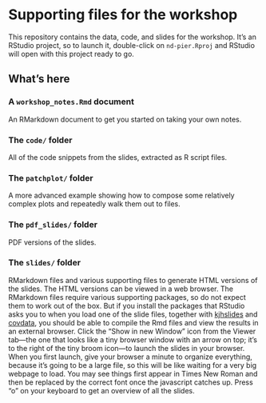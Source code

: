 <!-- README.md is generated from README.Rmd. Please edit that file -->

# Supporting files for the workshop

This repository contains the data, code, and slides for the workshop.
It’s an RStudio project, so to launch it, double-click on
`nd-pier.Rproj` and RStudio will open with this project ready to go.

## What’s here

### A `workshop_notes.Rmd` document

An RMarkdown document to get you started on taking your own notes.

### The `code/` folder

All of the code snippets from the slides, extracted as R script files.

### The `patchplot/` folder

A more advanced example showing how to compose some relatively complex
plots and repeatedly walk them out to files.

### The `pdf_slides/` folder

PDF versions of the slides.

### The `slides/` folder

RMarkdown files and various supporting files to generate HTML versions
of the slides. The HTML versions can be viewed in a web browser. The
RMarkdown files require various supporting packages, so do not expect
them to work out of the box. But if you install the packages that
RStudio asks you to when you load one of the slide files, together with
[kjhslides](https://kjhealy.github.io/kjhslides/) and
[covdata](https://kjhealy.github.io/covdata/), you should be able to
compile the Rmd files and view the results in an external browser. Click
the “Show in new Window” icon from the Viewer tab—the one that looks
like a tiny browser window with an arrow on top; it’s to the right of
the tiny broom icon—to launch the slides in your browser. When you first
launch, give your browser a minute to organize everything, because it’s
going to be a large file, so this will be like waiting for a very big
webpage to load. You may see things first appear in Times New Roman and
then be replaced by the correct font once the javascript catches up.
Press “o” on your keyboard to get an overview of all the slides.
